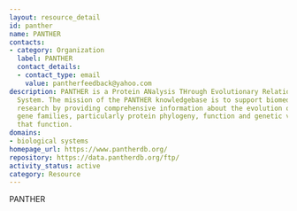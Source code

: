 ```yaml
---
layout: resource_detail
id: panther
name: PANTHER
contacts:
- category: Organization
  label: PANTHER
  contact_details:
  - contact_type: email
    value: pantherfeedback@yahoo.com
description: PANTHER is a Protein ANalysis THrough Evolutionary Relationships Classification
  System. The mission of the PANTHER knowledgebase is to support biomedical and other
  research by providing comprehensive information about the evolution of protein-coding
  gene families, particularly protein phylogeny, function and genetic variation impacting
  that function.
domains:
- biological systems
homepage_url: https://www.pantherdb.org/
repository: https://data.pantherdb.org/ftp/
activity_status: active
category: Resource
---
```


PANTHER
